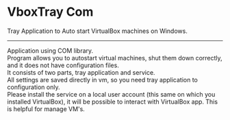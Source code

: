 # VboxTray Com
Tray Application to Auto start VirtualBox machines on Windows.<hr>
Application using COM library.<br>
Program allows you to autostart virtual machines, shut them down correctly, and it does not have configuration files.<br>
It consists of two parts, tray application and service.<br>
All settings are saved directly in vm, so you need tray application to configuration only.<br>
Please install the service on a local user account (this same on which you installed VirtualBox), it will be possible to interact with VirtualBox app. This is helpful for manage VM's.
